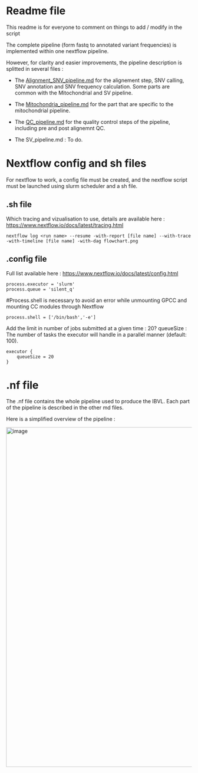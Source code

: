 
# Readme file

This readme is for everyone to comment on things to add / modify in the script

The complete pipeline (form fastq to annotated variant frequencies) is implemented within one nextflow pipeline.

However, for clarity and easier improvements, the pipeline description is splitted in several files :

- The [Alignment_SNV_pipeline.md](https://github.com/scorreard/IBVL/blob/main/Nextflow_script/GPCC_version/Alignment_SNV_pipeline.md) for the alignement step, SNV calling, SNV annotation and SNV frequency calculation. Some parts are common with the Mitochondrial and SV pipeline.

- The [Mitochondria_pipeline.md](https://github.com/scorreard/IBVL/blob/main/Nextflow_script/GPCC_version/Mitochondria_pipeline.md) for the part that are specific to the mitochondrial pipeline.

- The [QC_pipeline.md](https://github.com/scorreard/IBVL/blob/main/Nextflow_script/GPCC_version/QC_pipeline.md) for the quality control steps of the pipeline, including pre and post alignemnt QC.

- The SV_pipeline.md : To do.

# Nextflow config and sh files

For nextflow to work, a config file must be created, and the nextflow script must be launched using slurm scheduler and a sh file.

## .sh file

Which tracing and vizualisation to use, details are available here : https://www.nextflow.io/docs/latest/tracing.html

```
nextflow log <run name> --resume -with-report [file name] --with-trace -with-timeline [file name] -with-dag flowchart.png
```  

## .config file

Full list available here : https://www.nextflow.io/docs/latest/config.html

```
process.executor = 'slurm'
process.queue = 'silent_q'
```

#Process.shell is necessary to avoid an error while unmounting GPCC and mounting CC modules through Nextflow
```  
process.shell = ['/bin/bash','-e']
```
  
Add the limit in number of jobs submitted at a given time : 20?
queueSize : The number of tasks the executor will handle in a parallel manner (default: 100).
```
executor {
    queueSize = 20
}
```  
# .nf file

The .nf file contains the whole pipeline used to produce the IBVL. Each part of the pipeline is described in the other md files.
 
 Here is a simplified overview of the pipeline :
 
 
 <img width="922" alt="image" src="https://user-images.githubusercontent.com/54953390/141167242-8bef9c97-ab39-403f-b758-19708b811c12.png">

